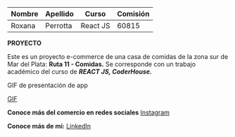 | Nombre | Apellido | Curso | Comisión
| ----------- | ----------- | --------- | ----------
| Roxana | Perrotta | React JS |  60815 

**PROYECTO**

Este es un proyecto e-commerce de una casa de comidas de la zona sur de Mar del Plata: **Ruta 11 - Comidas.**
Se corresponde con un trabajo académico del curso de  **_REACT JS, CoderHouse._**

GIF de presentación de app

[GIF](https://github.com/roxanaperrotta/Perrotta_PrimeraEntrega/blob/main/public/gifpresentacion.gif)

**Conoce más del comercio en redes sociales**
[Instagram](https://www.instagram.com/ruta11comidas/)

**Conoce más de mí:**
[LinkedIn](https://www.linkedin.com/in/roxana-perrotta-97b848288/)

